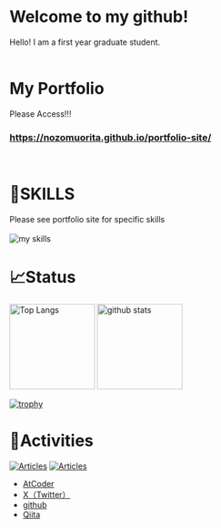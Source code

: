 <h1>Welcome to my github!</h1>
Hello! I am a first year graduate student.
<br>
<br>
<h1>My Portfolio</h1>
Please Access!!!
<h3><a href="https://nozomuorita.github.io/portfolio-site/" target="_blank">https://nozomuorita.github.io/portfolio-site/</a></h3>
<br>
<h1>💪SKILLS</h1>
Please see portfolio site for specific skills
<br>
<br>
<img alt="my skills" src="https://skillicons.dev/icons?theme=light&perline=8&i=py,r,php,c,cpp,html,css,js,react,threejs,bootstrap,mysql,vite,unity,vscode,latex,heroku,git,github,bots," />

<h1>📈Status</h1>
<p align="left"> 
  <img alt="Top Langs" height="150px" src="https://github-readme-stats.vercel.app/api/top-langs/?username=nozomuorita&layout=compact&show_icons=true" />
  <img alt="github stats" height="150px" src="https://github-readme-stats.vercel.app/api?username=nozomuorita&theme=merko&show_icons=true" />
</p>

[![trophy](https://github-profile-trophy.vercel.app/?username=nozomuorita&margin-w=5)](https://github.com/nozomuorita/)

<h1>👤Activities</h1>

  [![Articles](https://badgen.org/img/qiita/nzmort1/articles?style=plastic)](https://qiita.com/nzmort1)
  [![Articles](https://badgen.org/img/zenn/nzmort/articles?style=plastic)](https://zenn.dev/nzmort)


  <ul>
      <li>
          <a href='https://atcoder.jp/users/nzm_ort'　target='_blank'>AtCoder</a>
      </li>
      <li>
          <a href='https://twitter.com/account_0818' target='_blank'>X（Twitter）</a>
      </li>
      <li><a href='https://github.com/nozomuorita', target='_blank'>github</a></li>
      <li><a href='https://qiita.com/nzmort1'>Qiita</a></li>
  </ul>